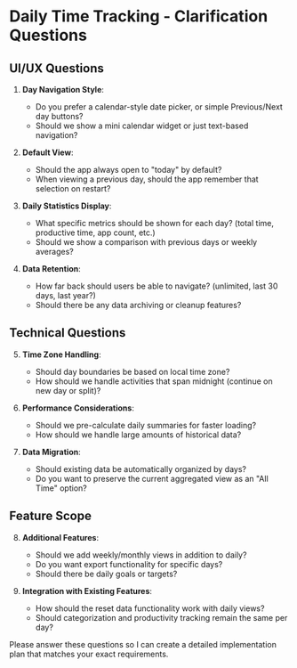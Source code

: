 # Daily Time Tracking - Clarification Questions

## UI/UX Questions

1. **Day Navigation Style**: 
   - Do you prefer a calendar-style date picker, or simple Previous/Next day buttons?
   - Should we show a mini calendar widget or just text-based navigation?

2. **Default View**: 
   - Should the app always open to "today" by default?
   - When viewing a previous day, should the app remember that selection on restart?

3. **Daily Statistics Display**:
   - What specific metrics should be shown for each day? (total time, productive time, app count, etc.)
   - Should we show a comparison with previous days or weekly averages?

4. **Data Retention**:
   - How far back should users be able to navigate? (unlimited, last 30 days, last year?)
   - Should there be any data archiving or cleanup features?

## Technical Questions

5. **Time Zone Handling**:
   - Should day boundaries be based on local time zone?
   - How should we handle activities that span midnight (continue on new day or split)?

6. **Performance Considerations**:
   - Should we pre-calculate daily summaries for faster loading?
   - How should we handle large amounts of historical data?

7. **Data Migration**:
   - Should existing data be automatically organized by days?
   - Do you want to preserve the current aggregated view as an "All Time" option?

## Feature Scope

8. **Additional Features**:
   - Should we add weekly/monthly views in addition to daily?
   - Do you want export functionality for specific days?
   - Should there be daily goals or targets?

9. **Integration with Existing Features**:
   - How should the reset data functionality work with daily views?
   - Should categorization and productivity tracking remain the same per day?

Please answer these questions so I can create a detailed implementation plan that matches your exact requirements.
